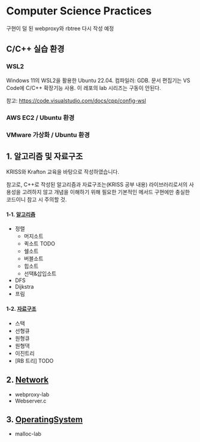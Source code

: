 # Computer Science Practices

구현이 덜 된 webproxy와 rbtree 다시 작성 예정

## C/C++ 실습 환경
### WSL2
Windows 11의 WSL2을 활용한 Ubuntu 22.04. 컴파일러: GDB. 문서 편집기는 VS Code에 C/C++ 확장기능 사용. 이 레포의 lab 시리즈는 구동이 안된다.

참고: https://code.visualstudio.com/docs/cpp/config-wsl

### AWS EC2 / Ubuntu 환경

### VMware 가상화 / Ubuntu 환경

## 1. 알고리즘 및 자료구조
KRISS와 Krafton 교육을 바탕으로 작성하였습니다.

참고로, C++로 작성된 알고리즘과 자료구조는(KRISS 공부 내용) 라이브러리로서의 사용성을 고려하지 않고 개념을 이해하기 위해 필요한 기본적인 메서드 구현에만 충실한 코드이니 참고 시 주의할 것.

#### 1-1. [알고리즘](./1-1.%20Algorithm/)
- 정렬
    - 머지소트
    - 퀵소트 TODO
    - 쉘소트
    - 버블소트
    - 힙소트
    - 선택&삽입소트
- DFS
- Dijkstra
- 프림

#### 1-2. [자료구조](1-2.%20Data%20Structure/)
- 스택 
- 선형큐
- 원형큐
- 원형댁
- 이진트리
- [RB 트리] TODO

## 2. [Network](2.%20Network/)
- webproxy-lab
- Webserver.c

## 3. [OperatingSystem](3.%20OperatingSystem/)
- malloc-lab